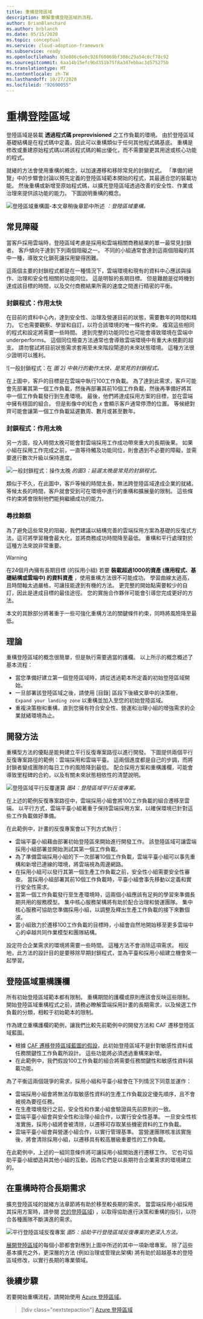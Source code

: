```yaml
---
title: 重構登陸區域
description: 瞭解重構登陸區域的流程。
author: BrianBlanchard
ms.author: brblanch
ms.date: 05/15/2020
ms.topic: conceptual
ms.service: cloud-adoption-framework
ms.subservice: ready
ms.openlocfilehash: b3e806c6e0c926f60069bf308c29a54c0cf78c92
ms.sourcegitcommit: 6aa14b15efc9bd351b75f8a3d7ebbac3d575275b
ms.translationtype: MT
ms.contentlocale: zh-TW
ms.lasthandoff: 10/27/2020
ms.locfileid: "92690055"
---
```

# <a name="refactor-landing-zones"></a>重構登陸區域

登陸區域是裝載 **透過程式碼 preprovisioned** 之工作負載的環境。 由於登陸區域基礎結構是在程式碼中定義，因此可以重構類似于任何其他程式碼基底。 重構是修改或重建原始程式碼以將該程式碼的輸出優化，而不需要變更其用途或核心功能的程式。

就緒的方法會使用重構的概念，以加速遷移和移除常見的封鎖程式。 「準備的總覽」中的步驟會討論以預先定義的登陸區域範本開始的程式，其最適合您的裝載功能。 然後重構或新增至原始程式碼，以擴充登陸區域透過改善的安全性、作業或治理來提供該功能的能力。 下圖說明重構的概念。

![登陸區域重構圖-本文章稍後章節中所述 ](../../_images/ready/refactor.png)
 _：登陸區域重構。_

## <a name="common-blockers"></a>常見障礙

當客戶採用雲端時，登陸區域考慮是採用和雲端相關商務結果的單一最常見封鎖者。 客戶傾向于達到下列兩個阻礙之一。 不同的小組通常會達到這兩個阻礙的其中一種，導致文化鎖死讓採用變得困難。

這兩個主要的封鎖程式都是在一種情況下，雲端環境和現有的資料中心應該與操作、治理和安全性相關的功能同位。 這是明智的長期目標。 但是難題是從時機到達成該目標的時間，以及交付商務結果所需的速度之間進行精密的平衡。

### <a name="blocker-acting-too-soon"></a>封鎖程式：作用太快

在目前的資料中心內，達到安全性、治理及營運目前的狀態，需要數年的時間和精力。 它也需要觀察、學習和自訂，以符合該環境的唯一條件約束。 複寫這些相同的程式和設定將需要一些時間。 達到完整的功能同位也可能會導致環境在雲端中 underperforms。 這個同位檢查方法通常也會導致雲端環境中有重大未規劃的超支。 請勿嘗試將目前狀態需求套用至未來階段閘道的未來狀態環境。 這種方法很少證明可以獲利。

![一般封鎖程式：在 [ ](../../_images/ready/blocker-act-too-soon.png)
 _圖 2] 中執行的動作太快，是常見的封鎖程式。_

在上圖中，客戶的目標是在雲端中執行100工作負載。 為了達到此需求，客戶可能會先部署其第一個工作負載，然後再部署其前10個工作負載，然後再準備好將其中一個工作負載發行到生產環境。 最後，他們將達成採用方案的目標，並在雲端中擁有穩固的組合。 但是影像中的紅色 *x* 會顯示客戶通常停滯的位置。 等候總對齊可能會讓第一個工作負載延遲數周、數月或甚至數年。

### <a name="blocker-acting-too-late"></a>封鎖程式：作用太晚

另一方面，投入時間太晚可能會對雲端採用工作成功帶來重大的長期後果。 如果小組在採用工作完成之前，一直等待觸及功能同位，則會遇到不必要的障礙，並需要進行數次升級以保持進度。

![一般封鎖程式：操作太晚 ](../../_images/ready/blocker-act-too-late.png)
 _的圖3：延遲太晚是常見的封鎖程式。_

類似于不久，在此圖中，客戶等候的時間太長，無法跨登陸區域達成企業的就緒。 等候太長的時間，客戶就會受到可在環境中進行的重構和擴展量的限制。 這些條件約束將會限制他們能夠繼續成功的能力。

### <a name="finding-balance"></a>尋找餘額

為了避免這些常見的阻礙，我們建議以結構完善的雲端採用方案為基礎的反復式方法，這可將學習機會最大化，並將商務成功時間降至最低。 重構和平行處理對於這種方法來說非常重要。

> [!WARNING]
> 在24個月內擁有長期目標 (的採用小組) 若要 **裝載超過1000的資產 (應用程式、基礎結構或雲端中) 的資料資產** ，使用重構方法很不可能成功。 學習曲線太過高，且時間軸太過嚴格，可讓技能達到有機的方法。 更完整的開始點需要較少的自訂，因此是達成目標的最佳途徑。 您的實施合作夥伴可能會引導您完成更好的方法。

本文的其餘部分將著重于一些可強化重構方法的關鍵條件約束，同時將風險降至最低。

## <a name="theory"></a>理論

重構登陸區域的概念很簡單，但是執行需要適當的護欄。 以上所示的概念概述了基本流程：

- 當您準備好建立第一個登陸區域時，請從透過範本所定義的初始登陸區域開始。
- 一旦部署該登陸區域之後，請使用 [目錄] 區段下後續文章中的決策樹， `Expand your landing zone` 以重構並加入至您的初始登陸區域。
- 重複決策樹和重構，直到您擁有符合安全性、營運和治理小組的增強需求的企業就緒環境為止。

## <a name="development-approach"></a>開發方法

重構型方法的優點是能夠建立平行反復專案路徑以進行開發。 下圖提供兩個平行反復專案路徑的範例：雲端採用和雲端平臺。 這兩個進度都是自己的步調，而將封鎖者變成團隊的每日工作的風險降到最低。 配合採用方案和重構護欄，可能會導致里程碑的合約，以及有關未來狀態相依性的清楚說明。

![登陸區域平行反覆運算 ](../../_images/ready/iterations.png)
 _圖4：登陸區域平行反復專案。_

在上述的範例反復專案路徑中，雲端採用小組會將100工作負載的組合遷移至雲端。 以平行方式，雲端平臺小組著重于保持雲端採用方案，以確保環境已針對這些工作負載做好準備。

在此範例中，計畫的反復專案會以下列方式執行：

- 雲端平臺小組藉由部署初始登陸區來開始進行開發工作。 該登陸區域可讓雲端採用小組部署並開始測試其第一個工作負載。
- 為了準備雲端採用小組的下一次部署10個工作負載，雲端平臺小組可以事先重構和新增已連線的環境，將雲端視為周邊網路。
- 在採用小組可以發行其第一個生產工作負載之前，安全性小組需要安全性審查。 當採用小組部署其前10個工作負載時，平臺小組會事先移動以定義和實行安全性需求。
- 當第一個工作負載發行至生產環境時，這兩個小組應該有足夠的學習來準備長期共用的服務模型。 集中核心服務架構將有助於配合治理和營運團隊。 集中核心服務可協助您準備採用小組，以調整及釋出生產工作負載的接下來數個波。
- 當小組致力於遷移100工作負載的目標時，小組會自然地開始移至更多雲端中心的卓越共同作業模型和團隊結構。

設定符合企業需求的環境將需要一些時間。 這種方法不會消除這項需求。 相反地，此方法的設計目的是要移除早期封鎖程式，並為平臺和採用小組建立機會來一起學習。

## <a name="landing-zone-refactoring-guardrails"></a>登陸區域重構護欄

所有初始登陸區域範本都有限制。 重構期間的護欄或原則應該會反映這些限制。 開始登陸區域重構程式之前，請務必瞭解雲端採用計畫的長期需求，以及候選工作負載的分類，相較于初始範本的限制。

作為建立重構護欄的範例，讓我們比較先前範例中的開發方法和 CAF 遷移登陸區域藍圖。

- 根據 [CAF 遷移登陸區域藍圖的假設](./migrate-landing-zone.md#assumptions)，此初始登陸區域不是針對敏感性資料或任務關鍵性工作負載所設計。 這些功能將必須透過重構來新增。
- 在此範例中，我們假設100工作負載的組合將需要任務關鍵性和敏感性資料裝載功能。

為了平衡這兩個競爭的需求，採用小組和平臺小組會在下列情況下同意並運作：

- 雲端採用小組會將無法存取敏感性資料的生產工作負載設定優先順序，且不會被視為要徑任務。
- 在生產環境發行之前，安全性和作業小組會驗證與先前原則的一致。
- 雲端平臺小組會與安全性和治理小組合作，以實行安全性基準。 一旦安全性核准實施，採用小組將會被清除，以遷移可存取某些機密資料的工作負載。
- 雲端平臺小組會與營運小組合作，以實行管理基準。 當營運團隊核准該實施後，將會清除採用小組，以遷移具有較高層級重要性的工作負載。

在此範例中，上述的一組同意條件將可讓採用小組開始進行遷移工作。 它也可協助平臺小組塑造與其他小組的互動，因為它們是以長期符合企業需求的環境建立的。

## <a name="meeting-long-term-requirements-while-refactoring"></a>在重構時符合長期需求

擴充登陸區域的就緒方法章節將有助於移至較長期的需求。 當雲端採用小組採用其採用方案時，請參閱 [您的登陸區域](../considerations/index.md)) ，以取得協助進行決策和重構的指引，以符合各種團隊不斷演進的需求。

![平行登陸區域反復專案 ](../../_images/ready/refactor-methodologies.png)
 _圖5：協助平行登陸區域反復專案的更深入方法。_

[展開登陸區域](../considerations/index.md)的每個小節都會對應到上圖中所述的其中一項新增專案。 除了這些基本擴充之外，更深層的方法 (例如治理或管理此架構) 將有助於超越基本的登陸區域修改，以實行長期的專業領域。

## <a name="next-steps"></a>後續步驟

若要開始重構流程，請開始使用 [Azure 登陸區域](./index.md)。

> [!div class="nextstepaction"]
> [Azure 登陸區域](./index.md)
